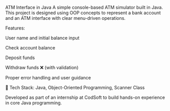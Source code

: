 ATM Interface in Java
A simple console-based ATM simulator built in Java. This project is designed using OOP concepts to represent a bank account and an ATM interface with clear menu-driven operations.

 Features:

User name and initial balance input

Check account balance 

Deposit funds 

Withdraw funds ❌ (with validation)

Proper error handling and user guidance

📌 Tech Stack:
Java, Object-Oriented Programming, Scanner Class

 Developed as part of an internship at CodSoft to build hands-on experience in core Java programming.
